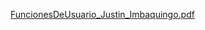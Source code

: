 [FuncionesDeUsuario_Justin_Imbaquingo.pdf](https://github.com/user-attachments/files/18255806/FuncionesDeUsuario_Justin_Imbaquingo.pdf)
